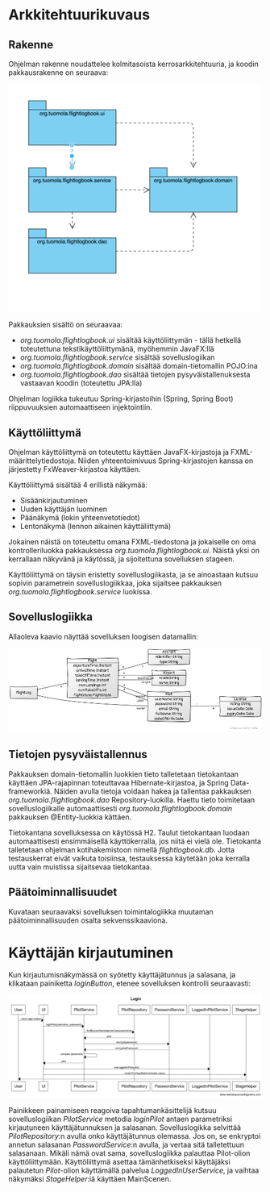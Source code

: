 # Arkkitehtuurikuvaus

## Rakenne

Ohjelman rakenne noudattelee kolmitasoista kerrosarkkitehtuuria, ja koodin pakkausrakenne on seuraava:

<img src="images/packagediagram.png" width="500">

Pakkauksien sisältö on seuraavaa:

- _org.tuomola.flightlogbook.ui_ sisältää käyttöliittymän - tällä hetkellä toteutettuna tekstikäyttöliittymänä, myöhemmin JavaFX:llä
- _org.tuomola.flightlogbook.service_ sisältää sovelluslogiikan
- _org.tuomola.flightlogbook.domain_ sisältää domain-tietomallin POJO:ina
- _org.tuomola.flightlogbook.dao_ sisältää tietojen pysyväistallenuksesta vastaavan koodin (toteutettu JPA:lla)

Ohjelman logiikka tukeutuu Spring-kirjastoihin (Spring, Spring Boot) riippuvuuksien automaattiseen injektointiin. 

## Käyttöliittymä

Ohjelman käyttöliittymä on toteutettu käyttäen JavaFX-kirjastoja ja FXML-määrittelytiedostoja. Niiden yhteentoimivuus Spring-kirjastojen kanssa on järjestetty FxWeaver-kirjastoa käyttäen.

Käyttöliittymä sisältää 4 erillistä näkymää:

- Sisäänkirjautuminen
- Uuden käyttäjän luominen
- Päänäkymä (lokin yhteenvetotiedot)
- Lentonäkymä (lennon aikainen käyttäliittymä)

Jokainen näistä on toteutettu omana FXML-tiedostona ja jokaiselle on oma kontrolleriluokka pakkauksessa _org.tuomola.flightlogbook.ui_. Näistä yksi on kerrallaan näkyvänä ja käytössä, ja sijoitettuna sovelluksen stageen.

Käyttöliittymä on täysin eristetty sovelluslogiikasta, ja se ainoastaan kutsuu sopivin parametrein sovelluslogiikkaa, joka sijaitsee pakkauksen _org.tuomola.flightlogbook.service_ luokissa.

## Sovelluslogiikka

Allaoleva kaavio näyttää sovelluksen loogisen datamallin: 

<img src="images/luokkakaavio.png" width="800">

## Tietojen pysyväistallennus

Pakkauksen domain-tietomallin luokkien tieto talletetaan tietokantaan käyttäen JPA-rajapinnan toteuttavaa Hibernate-kirjastoa, ja Spring Data-frameworkiä. Näiden avulla tietoja voidaan hakea ja tallentaa pakkauksen _org.tuomola.flightlogbook.dao_ Repository-luokilla. Haettu tieto toimitetaan sovelluslogiikalle automaattisesti _org.tuomola.flightlogbook.domain_ pakkauksen @Entity-luokkia kättäen. 

Tietokantana sovelluksessa on käytössä H2. Taulut tietokantaan luodaan automaattisesti ensimmäisellä käyttökerralla, jos niitä ei vielä ole. Tietokanta talletetaan ohjelman kotihakemistoon nimellä _flightlogbook.db_. Jotta testauskerrat eivät vaikuta toisiinsa, testauksessa käytetään joka kerralla uutta vain muistissa sijaitsevaa tietokantaa. 

## Päätoiminnallisuudet

Kuvataan seuraavaksi sovelluksen toimintalogiikka muutaman päätoiminnallisuuden osalta sekvenssikaaviona.

# Käyttäjän kirjautuminen

Kun kirjautumisnäkymässä on syötetty käyttäjätunnus ja salasana, ja klikataan painiketta _loginButton_, etenee sovelluksen kontrolli seuraavasti:

<img src="images/loginsequence.png" width="800">

Painikkeen painamiseen reagoiva tapahtumankäsittelijä kutsuu sovelluslogiikan _PilotService_ metodia _loginPilot_ antaen parametriksi kirjautuneen käyttäjätunnuksen ja salasanan. Sovelluslogikka selvittää _PilotRepository_:n avulla onko käyttäjätunnus olemassa. Jos on, se enkryptoi annetun salasanan _PasswordService_:n avulla, ja vertaa sitä talletettuun salasanaan. Mikäli nämä ovat sama, sovelluslogiikka palauttaa Pilot-olion käyttöliittymään. Käyttöliittymä asettaa tämänhetkiseksi käyttäjäksi palautetun _Pilot_-olion käyttämällä palvelua _LoggedInUserService_, ja vaihtaa näkymäksi _StageHelper_:iä käyttäen MainScenen.



